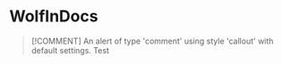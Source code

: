 # WolfInDocs

> [!COMMENT]
> An alert of type 'comment' using style 'callout' with default settings.
> Test

